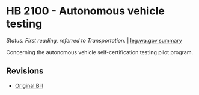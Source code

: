 # HB 2100 - Autonomous vehicle testing
*Status: First reading, referred to Transportation.* | [leg.wa.gov summary](https://app.leg.wa.gov/billsummary?BillNumber=2100&Year=2021)

Concerning the autonomous vehicle self-certification testing pilot program.

## Revisions
* [Original Bill](1/)